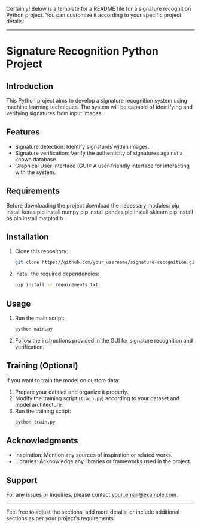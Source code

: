 Certainly! Below is a template for a README file for a signature recognition Python project. You can customize it according to your specific project details:

---

# Signature Recognition Python Project

## Introduction
This Python project aims to develop a signature recognition system using machine learning techniques. The system will be capable of identifying and verifying signatures from input images.

## Features
- Signature detection: Identify signatures within images.
- Signature verification: Verify the authenticity of signatures against a known database.
- Graphical User Interface (GUI): A user-friendly interface for interacting with the system.

## Requirements
Before downloading the project download the necessary modules:
pip install keras
pip install numpy
pip install pandas
pip install sklearn
pip install os
pip install matplotlib


## Installation
1. Clone this repository:
   ```bash
   git clone https://github.com/your_username/signature-recognition.git
   ```
2. Install the required dependencies:
   ```bash
   pip install -r requirements.txt
   ```

## Usage
1. Run the main script:
   ```bash
   python main.py
   ```
2. Follow the instructions provided in the GUI for signature recognition and verification.

## Training (Optional)
If you want to train the model on custom data:
1. Prepare your dataset and organize it properly.
2. Modify the training script (`train.py`) according to your dataset and model architecture.
3. Run the training script:
   ```bash
   python train.py
   ```
   



## Acknowledgments
- Inspiration: Mention any sources of inspiration or related works.
- Libraries: Acknowledge any libraries or frameworks used in the project.

## Support
For any issues or inquiries, please contact [your_email@example.com](mailto:your_email@example.com).

---

Feel free to adjust the sections, add more details, or include additional sections as per your project's requirements.
